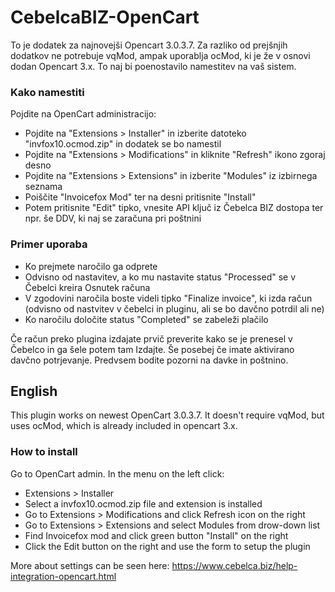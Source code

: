 # CebelcaBIZ-OpenCart

To je dodatek za najnovejši Opencart 3.0.3.7. Za razliko od prejšnjih dodatkov ne potrebuje vqMod, ampak uporablja ocMod, ki je že v osnovi dodan Opencart 3.x. To naj bi poenostavilo namestitev na vaš sistem.

### Kako namestiti

Pojdite na OpenCart administracijo:
* Pojdite na "Extensions > Installer" in izberite datoteko "invfox10.ocmod.zip" in dodatek se bo namestil
* Pojdite na "Extensions > Modifications" in kliknite "Refresh" ikono zgoraj desno
* Pojdite na "Extensions > Extensions" in izberite "Modules" iz izbirnega seznama
* Poiščite "Invoicefox Mod" ter na desni pritisnite "Install"
* Potem pritisnite "Edit" tipko, vnesite API ključ iz Čebelca BIZ dostopa ter npr. še DDV, ki naj se zaračuna pri poštnini

### Primer uporaba

* Ko prejmete naročilo ga odprete
* Odvisno od nastavitev, a ko mu nastavite status "Processed" se v Čebelci kreira Osnutek računa
* V zgodovini naročila boste videli tipko "Finalize invoice", ki izda račun (odvisno od nastvitev v čebelci in pluginu, ali se bo davčno potrdil ali ne)
* Ko naročilu določite status "Completed" se zabeleži plačilo

Če račun preko plugina izdajate prvič preverite kako se je prenesel v Čebelco in ga šele potem tam Izdajte. Še posebej če imate aktivirano davčno potrjevanje.
Predvsem bodite pozorni na davke in poštnino.

## English

This plugin works on newest OpenCart 3.0.3.7. It doesn't require vqMod, but uses ocMod, which is already included in opencart 3.x.

### How to install

Go to OpenCart admin. In the menu on the left click: 
 * Extensions > Installer
 * Select a invfox10.ocmod.zip file and extension is installed
 * Go to Extensions > Modifications and click Refresh icon on the right
 * Go to Extensions > Extensions and select Modules from drow-down list
 * Find Invoicefox mod and click green button "Install" on the right
 * Click the Edit button on the right and use the form to setup the plugin

More about settings can be seen here: https://www.cebelca.biz/help-integration-opencart.html
